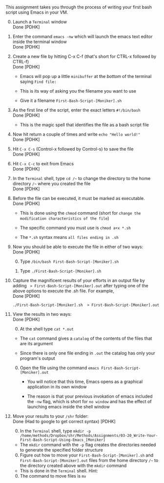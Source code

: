 
This assignment takes you through the process of writing your first bash script using Emacs in your VM.

0. Launch a `Terminal` window  
Done [PDHK]

0. Enter the command `emacs -nw` which will launch the emacs text editor inside the terminal window  
Done [PDHK]

0. Create a new file by hitting C-x C-f (that's short for CTRL-x followed by CTRL-f)  
Done [PDHK]

   * Emacs will pop up a little `minibuffer` at the _bottom_ of the terminal saying `Find file:`

   * This is its way of asking you the filename you want to use 

   * Give it a filename `First-Bash-Script-[Moniker].sh`

0. As the first line of the script, enter the exact letters `#!/bin/bash`  
Done [PDHK]

   * This is the magic spell that identifies the file as a bash script file

0. Now hit return a couple of times and write `echo "Hello world!"`  
Done [PDHK]

0. Hit `C-x C-s` (Control-x followed by Control-s) to save the file  
Done [PDHK]

0. Hit `C-x C-c` to exit from Emacs  
Done [PDHK]

0. In the `Terminal` shell, type `cd /~` to change the directory to the home directory `/~` where you created the file  
Done [PDHK]

0. Before the file can be executed, it must be marked as executable.  
Done [PDHK]

   * This is done using the `chmod` command (short for `change the modification characteristics of the file`)

   * The specific command you must use is `chmod a+x *.sh` 

   * The `*.sh` syntax means `all files ending in .sh`

0. Now you should be able to execute the file in either of two ways:  
Done [PDHK]

   0. Type `/bin/bash First-Bash-Script-[Moniker].sh`

   0. Type `./First-Bash-Script-[Moniker].sh`

0. Capture the magnificent results of your efforts in an output file by adding ` > First-Bash-Script-[Moniker].out` after typing one of the above options to execute the .sh file. For example,  
Done [PDHK]

   `./First-Bash-Script-[Moniker].sh  > First-Bash-Script-[Moniker].out`

0. View the results in two ways:  
Done [PDHK]

   0.  At the shell type `cat *.out`

      * The `cat` command gives a `catalog` of the contents of the files that are its argument 

      * Since there is only one file ending in `.out` the catalog has only your program's output

   0. Open the file using the command `emacs First-Bash-Script-[Moniker].out`

      * You will notice that this time, Emacs opens as a graphical application in its own window

      * The reason is that your previous invokation of emacs included the `-nw` flag, which is short for `no window` and has the effect of launching emacs inside the shell window

0. Move your results to your `/shr` folder:  
Done (Had to google to get correct syntax) [PDHK]

   0.  In the `Terminal` shell, type `mkdir -p /home/methods/Dropbox/shr/Methods/Assignments/03-20_Write-Your-First-Bash-Script-Using-Emacs_[Moniker]`

      * The `mkdir` command with the `-p` flag creates the directories needed to generate the specified folder structure

   0.  Figure out how to move your `First-Bash-Script-[Moniker].sh` and `First-Bash-Script-[Moniker].out` files from the home directory `/~` to the directory created above with the `mkdir` command

      * This is done in the `Terminal` shell.  Hint:

	0. The command to move files is `mv`

